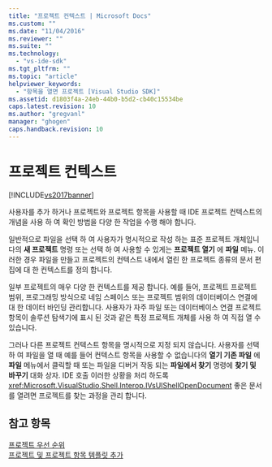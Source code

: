 ```yaml
---
title: "프로젝트 컨텍스트 | Microsoft Docs"
ms.custom: ""
ms.date: "11/04/2016"
ms.reviewer: ""
ms.suite: ""
ms.technology: 
  - "vs-ide-sdk"
ms.tgt_pltfrm: ""
ms.topic: "article"
helpviewer_keywords: 
  - "항목을 열면 프로젝트 [Visual Studio SDK]"
ms.assetid: d1803f4a-24eb-44b0-b5d2-cb40c15534be
caps.latest.revision: 10
ms.author: "gregvanl"
manager: "ghogen"
caps.handback.revision: 10
---
```

# 프로젝트 컨텍스트
[!INCLUDE[vs2017banner](../../code-quality/includes/vs2017banner.md)]

사용자를 추가 하거나 프로젝트와 프로젝트 항목을 사용할 때 IDE 프로젝트 컨텍스트의 개념을 사용 하 여 확인 방법을 다양 한 작업을 수행 해야 합니다.  
  
 일반적으로 파일을 선택 하 여 사용자가 명시적으로 작성 하는 표준 프로젝트 개체입니다의  **새 프로젝트** 명령 또는 선택 하 여 사용할 수 있게는  **프로젝트 열기** 에  **파일** 메뉴.  이러한 경우 파일을 만들고 프로젝트의 컨텍스트 내에서 열린 한 프로젝트 종류의 문서 편집에 대 한 컨텍스트를 정의 합니다.  
  
 일부 프로젝트의 매우 다양 한 컨텍스트를 제공 합니다.  예를 들어, 프로젝트 프로젝트 범위, 프로그래밍 방식으로 네임 스페이스 또는 프로젝트 범위의 데이터베이스 연결에 대 한 데이터 바인딩 관리합니다.  사용자가 자주 파일 또는 데이터베이스 연결 프로젝트 항목이 솔루션 탐색기에 표시 된 것과 같은 특정 프로젝트 개체를 사용 하 여 직접 열 수 있습니다.  
  
 그러나 다른 프로젝트 컨텍스트 항목을 명시적으로 지정 되지 않습니다.  사용자를 선택 하 여 파일을 열 때 예를 들어 컨텍스트 항목을 사용할 수 없습니다의  **열기 기존 파일** 에  **파일** 메뉴에서 클릭할 때 또는 파일을 디버거 작동 되는  **파일에서 찾기** 명령에  **찾기 및 바꾸기** 대화 상자.  IDE 호출 이러한 상황을 처리 하도록 <xref:Microsoft.VisualStudio.Shell.Interop.IVsUIShellOpenDocument> 좋은 문서를 열려면 프로젝트를 찾는 과정을 관리 합니다.  
  
## 참고 항목  
 [프로젝트 우선 순위](../../extensibility/internals/project-priority.md)   
 [프로젝트 및 프로젝트 항목 템플릿 추가](../../extensibility/internals/adding-project-and-project-item-templates.md)